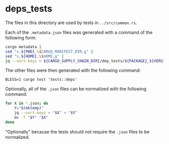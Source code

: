 # deps_tests

The files in this directory are used by tests in `../src/common.rs`.

Each of the `.metadata.json` files was generated with a command of the following form:

```sh
cargo metadata |
sed "s,${PWD},\$CARGO_MANIFEST_DIR,g" |
sed "s,${HOME},\$HOME,g" |
jq --sort-keys > ${CARGO_SUPPLY_CHAIN_DIR}/dep_tests/${PACKAGE}_${VERSION}.metadata.json
```

The other files were then generated with the following command:

```
BLESS=1 cargo test 'tests::deps'
```

Optionally, all of the `.json` files can be normalized with the following command:

```sh
for X in *.json; do
    Y="$(mktemp)"
    jq --sort-keys < "$X" > "$Y"
    mv -f "$Y" "$X"
done
```

"Optionally" because the tests should not require the `.json` files to be normalized.
